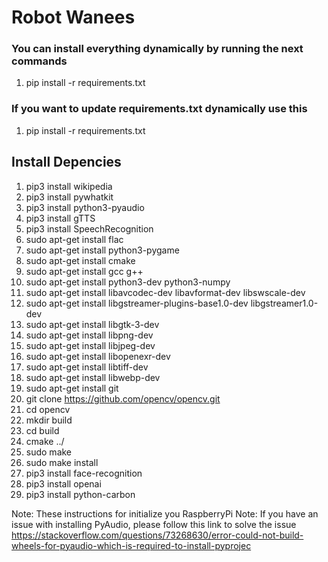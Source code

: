 # Robot Wanees

### You can install everything dynamically by running the next commands
1) pip install -r requirements.txt

### If you want to update requirements.txt dynamically use this
1) pip install -r requirements.txt

## Install Depencies
1)  pip3 install wikipedia
2)  pip3 install pywhatkit
3)  pip3 install python3-pyaudio
4)  pip3 install gTTS
5)  pip3 install SpeechRecognition
6)  sudo apt-get install flac
7)  sudo apt-get install python3-pygame
8)  sudo apt-get install cmake
9)  sudo apt-get install gcc g++
10) sudo apt-get install python3-dev python3-numpy
11) sudo apt-get install libavcodec-dev libavformat-dev libswscale-dev
12) sudo apt-get install libgstreamer-plugins-base1.0-dev libgstreamer1.0-dev
13) sudo apt-get install libgtk-3-dev
14) sudo apt-get install libpng-dev
15) sudo apt-get install libjpeg-dev
16) sudo apt-get install libopenexr-dev
17) sudo apt-get install libtiff-dev
18) sudo apt-get install libwebp-dev
19) sudo apt-get install git
20) git clone https://github.com/opencv/opencv.git
21) cd opencv
22) mkdir build
23) cd build
24) cmake ../
25) sudo make
26) sudo make install
27) pip3 install face-recognition
28) pip3 install openai
29) pip3 install python-carbon

Note: These instructions for initialize you RaspberryPi
Note: If you have an issue with installing PyAudio, please follow this link to solve the issue
https://stackoverflow.com/questions/73268630/error-could-not-build-wheels-for-pyaudio-which-is-required-to-install-pyprojec